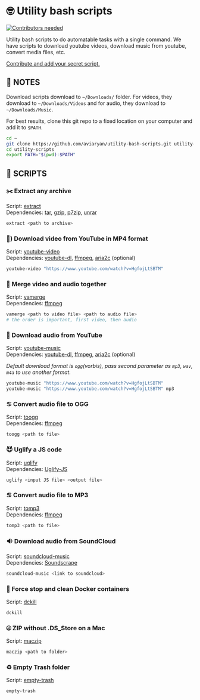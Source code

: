 # 🤓 Utility bash scripts

[![Contributors needed](https://img.shields.io/badge/contributors-needed-yellow.svg)](CONTRIBUTING.md)

Utility bash scripts to do automatable tasks with a single command. We have scripts to download youtube videos, download music from youtube, convert media files, etc. 

<u>Contribute and add your secret script.</u>

## 📝 NOTES

Download scripts download to `~/Downloads/` folder. For videos, they download to `~/Downloads/Videos` and for audio, they download to `~/Downloads/Music`.

For best results, clone this git repo to a fixed location on your computer and add it to `$PATH`.
```sh
cd ~
git clone https://github.com/aviaryan/utility-bash-scripts.git utility-scripts
cd utility-scripts
export PATH="$(pwd):$PATH"
```


## 📜 SCRIPTS

### ✂️ Extract any archive

Script: [extract](extract)  
Dependencies: [tar](https://www.gnu.org/software/tar/), [gzip](https://www.gnu.org/software/gzip/), [p7zip](https://www.7-zip.org/), [unrar](https://www.rarlab.com/rar_add.htm)

```sh
extract <path to archive>
```

### 🔻) Download video from YouTube in MP4 format

Script: [youtube-video](youtube-video)  
Dependencies: [youtube-dl](https://github.com/rg3/youtube-dl), [ffmpeg](https://www.ffmpeg.org/), [aria2c](https://aria2.github.io/) (optional)

```sh
youtube-video "https://www.youtube.com/watch?v=HgfojLtSBTM"
```

### 🔀 Merge video and audio together

Script: [vamerge](vamerge)  
Dependencies: [ffmpeg](https://www.ffmpeg.org/)

```sh
vamerge <path to video file> <path to audio file>
# the order is important, first video, then audio
```

### 🔰 Download audio from YouTube

Script: [youtube-music](youtube-music)  
Dependencies: [youtube-dl](https://github.com/rg3/youtube-dl), [ffmpeg](https://www.ffmpeg.org/), [aria2c](https://aria2.github.io/) (optional)

*Default download format is `ogg`(vorbis), pass second parameter as `mp3`, `wav`, `m4a` to use another format.*

```sh
youtube-music "https://www.youtube.com/watch?v=HgfojLtSBTM"  
youtube-music "https://www.youtube.com/watch?v=HgfojLtSBTM" mp3
```

### ♋️ Convert audio file to OGG

Script: [toogg](toogg)  
Dependencies: [ffmpeg](https://www.ffmpeg.org/)

```sh
toogg <path to file>
```

### 😈 Uglify a JS code

Script: [uglify](uglify)  
Dependencies: [Uglify-JS](https://www.npmjs.com/package/uglify-js)

```sh
uglify <input JS file> <output file>
```

### ♋️ Convert audio file to MP3

Script: [tomp3](tomp3)  
Dependencies: [ffmpeg](https://www.ffmpeg.org/)

```sh
tomp3 <path to file>
```

### 🔉 Download audio from SoundCloud

Script: [soundcloud-music](soundcloud-music)  
Dependencies: [Soundscrape](https://github.com/Miserlou/SoundScrape)

```sh
soundcloud-music <link to soundcloud>
```

### 🐳 Force stop and clean Docker containers

Script: [dckill](dckill)

```sh
dckill
```

### 🤐 ZIP without .DS_Store on a Mac

Script: [maczip](maczip)

```sh
maczip <path to folder>
```

### ♻️ Empty Trash folder

Script: [empty-trash](empty-trash)

```sh
empty-trash
```
